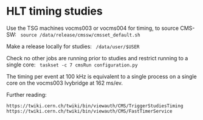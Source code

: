 HLT timing studies
==================

Use the TSG machines vocms003 or vocms004 for timing, to source CMS-SW:
<code>
source /data/release/cmssw/cmsset_default.sh
</code>

Make a release locally for studies:
<code>
/data/user/$USER
</code>

Check no other jobs are running prior to studies and restrict running to a single core:
<code>
taskset -c 7 cmsRun configuration.py
</code>

The timing per event at 100 kHz is equivalent to a single process on a single core on the vocms003 Ivybridge at 162 ms/ev.

Further reading: 

    https://twiki.cern.ch/twiki/bin/viewauth/CMS/TriggerStudiesTiming
    https://twiki.cern.ch/twiki/bin/viewauth/CMS/FastTimerService